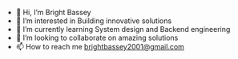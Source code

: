 - 👋 Hi, I’m Bright Bassey
- 👀 I’m interested in Building innovative solutions
- 🌱 I’m currently learning System design and Backend engineering
- 💞️ I’m looking to collaborate on amazing solutions
- 📫 How to reach me brightbassey2001@gmail.com

<!---
bright258/bright258 is a ✨ special ✨ repository because its `README.md` (this file) appears on your GitHub profile.
You can click the Preview link to take a look at your changes.
--->
